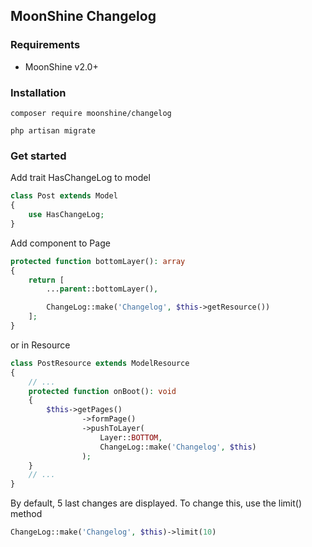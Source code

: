 ## MoonShine Changelog

### Requirements

- MoonShine v2.0+

### Installation

```shell
composer require moonshine/changelog
```

```shell
php artisan migrate
```

### Get started

Add trait HasChangeLog to model

```php
class Post extends Model
{
    use HasChangeLog;
}
```

Add component to Page

```php
protected function bottomLayer(): array
{
    return [
        ...parent::bottomLayer(),

        ChangeLog::make('Changelog', $this->getResource())
    ];
}
```

or in Resource

```php
class PostResource extends ModelResource
{
    // ...
    protected function onBoot(): void
    {
        $this->getPages()
                ->formPage()
                ->pushToLayer(
                    Layer::BOTTOM,
                    ChangeLog::make('Changelog', $this)
                );
    }
    // ...
}
```

By default, 5 last changes are displayed.
To change this, use the limit() method

```php
ChangeLog::make('Changelog', $this)->limit(10)
```
